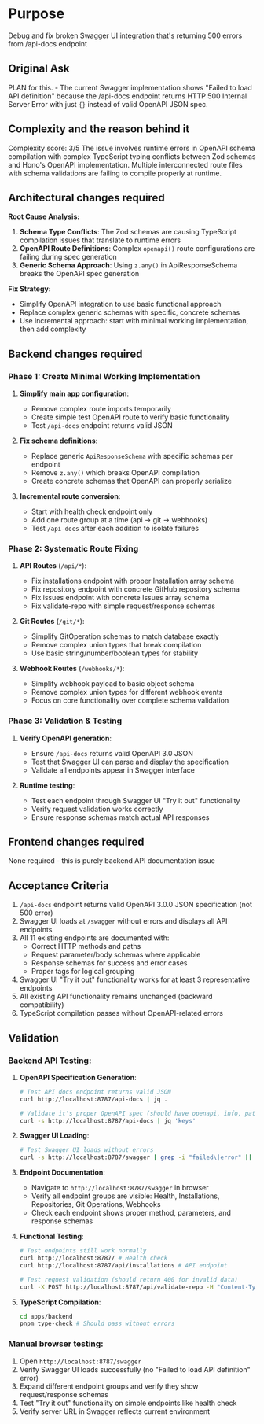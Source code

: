 # Purpose

Debug and fix broken Swagger UI integration that's returning 500 errors from /api-docs endpoint

## Original Ask
PLAN for this. - The current Swagger implementation shows "Failed to load API definition" because the /api-docs endpoint returns HTTP 500 Internal Server Error with just `{}` instead of valid OpenAPI JSON spec.

## Complexity and the reason behind it
Complexity score: 3/5
The issue involves runtime errors in OpenAPI schema compilation with complex TypeScript typing conflicts between Zod schemas and Hono's OpenAPI implementation. Multiple interconnected route files with schema validations are failing to compile properly at runtime.

## Architectural changes required

**Root Cause Analysis:**
1. **Schema Type Conflicts**: The Zod schemas are causing TypeScript compilation issues that translate to runtime errors
2. **OpenAPI Route Definitions**: Complex `openapi()` route configurations are failing during spec generation
3. **Generic Schema Approach**: Using `z.any()` in ApiResponseSchema breaks the OpenAPI spec generation

**Fix Strategy:**
- Simplify OpenAPI integration to use basic functional approach
- Replace complex generic schemas with specific, concrete schemas
- Use incremental approach: start with minimal working implementation, then add complexity

## Backend changes required

### Phase 1: Create Minimal Working Implementation
1. **Simplify main app configuration**:
   - Remove complex route imports temporarily
   - Create simple test OpenAPI route to verify basic functionality
   - Test `/api-docs` endpoint returns valid JSON

2. **Fix schema definitions**:
   - Replace generic `ApiResponseSchema` with specific schemas per endpoint
   - Remove `z.any()` which breaks OpenAPI compilation
   - Create concrete schemas that OpenAPI can properly serialize

3. **Incremental route conversion**:
   - Start with health check endpoint only
   - Add one route group at a time (api -> git -> webhooks)
   - Test `/api-docs` after each addition to isolate failures

### Phase 2: Systematic Route Fixing
1. **API Routes** (`/api/*`):
   - Fix installations endpoint with proper Installation array schema
   - Fix repository endpoint with concrete GitHub repository schema
   - Fix issues endpoint with concrete Issues array schema
   - Fix validate-repo with simple request/response schemas

2. **Git Routes** (`/git/*`):
   - Simplify GitOperation schemas to match database exactly
   - Remove complex union types that break compilation
   - Use basic string/number/boolean types for stability

3. **Webhook Routes** (`/webhooks/*`):
   - Simplify webhook payload to basic object schema
   - Remove complex union types for different webhook events
   - Focus on core functionality over complete schema validation

### Phase 3: Validation & Testing
1. **Verify OpenAPI generation**:
   - Ensure `/api-docs` returns valid OpenAPI 3.0 JSON
   - Test that Swagger UI can parse and display the specification
   - Validate all endpoints appear in Swagger interface

2. **Runtime testing**:
   - Test each endpoint through Swagger UI "Try it out" functionality
   - Verify request validation works correctly
   - Ensure response schemas match actual API responses

## Frontend changes required

None required - this is purely backend API documentation issue

## Acceptance Criteria

1. `/api-docs` endpoint returns valid OpenAPI 3.0.0 JSON specification (not 500 error)
2. Swagger UI loads at `/swagger` without errors and displays all API endpoints
3. All 11 existing endpoints are documented with:
   - Correct HTTP methods and paths
   - Request parameter/body schemas where applicable  
   - Response schemas for success and error cases
   - Proper tags for logical grouping
4. Swagger UI "Try it out" functionality works for at least 3 representative endpoints
5. All existing API functionality remains unchanged (backward compatibility)
6. TypeScript compilation passes without OpenAPI-related errors

## Validation

### Backend API Testing:
1. **OpenAPI Specification Generation**:
   ```bash
   # Test API docs endpoint returns valid JSON
   curl http://localhost:8787/api-docs | jq .
   
   # Validate it's proper OpenAPI spec (should have openapi, info, paths keys)
   curl -s http://localhost:8787/api-docs | jq 'keys'
   ```

2. **Swagger UI Loading**:
   ```bash
   # Test Swagger UI loads without errors  
   curl -s http://localhost:8787/swagger | grep -i "failed\|error" || echo "✅ No errors found"
   ```

3. **Endpoint Documentation**:
   - Navigate to `http://localhost:8787/swagger` in browser
   - Verify all endpoint groups are visible: Health, Installations, Repositories, Git Operations, Webhooks
   - Check each endpoint shows proper method, parameters, and response schemas

4. **Functional Testing**:
   ```bash
   # Test endpoints still work normally
   curl http://localhost:8787/ # Health check
   curl http://localhost:8787/api/installations # API endpoint
   
   # Test request validation (should return 400 for invalid data)
   curl -X POST http://localhost:8787/api/validate-repo -H "Content-Type: application/json" -d '{"invalid":"data"}'
   ```

5. **TypeScript Compilation**:
   ```bash
   cd apps/backend
   pnpm type-check # Should pass without errors
   ```

### Manual browser testing:
1. Open `http://localhost:8787/swagger`
2. Verify Swagger UI loads successfully (no "Failed to load API definition" error)
3. Expand different endpoint groups and verify they show request/response schemas
4. Test "Try it out" functionality on simple endpoints like health check
5. Verify server URL in Swagger reflects current environment